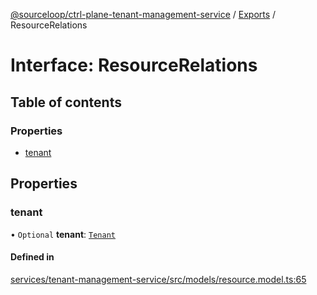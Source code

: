 [@sourceloop/ctrl-plane-tenant-management-service](../README.md) / [Exports](../modules.md) / ResourceRelations

# Interface: ResourceRelations

## Table of contents

### Properties

- [tenant](ResourceRelations.md#tenant)

## Properties

### tenant

• `Optional` **tenant**: [`Tenant`](../classes/Tenant.md)

#### Defined in

[services/tenant-management-service/src/models/resource.model.ts:65](https://github.com/sourcefuse/arc-saas/blob/c6084d0/services/tenant-management-service/src/models/resource.model.ts#L65)
